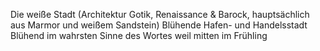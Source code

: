 Die weiße Stadt (Architektur Gotik, Renaissance & Barock, hauptsächlich aus Marmor und weißem Sandstein)
Blühende Hafen- und Handelsstadt
Blühend im wahrsten Sinne des Wortes weil mitten im Frühling